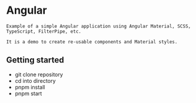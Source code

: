 # Angular

```shell
Example of a simple Angular application using Angular Material, SCSS, TypeScript, FilterPipe, etc. 

It is a demo to create re-usable components and Material styles.
```

## Getting started
* git clone repository
* cd into directory
* pnpm install
* pnpm start
